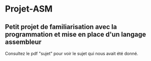 # Projet-ASM

## Petit projet de familiarisation avec la programmation et mise en place d'un langage assembleur

Consultez le pdf "sujet" pour voir le sujet qui nous avait été donné.
